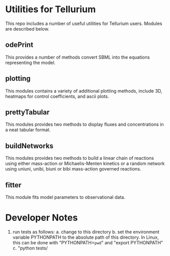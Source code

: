 # Utilities for Tellurium

This repo includes a number of useful utilities for Tellurium users.
Modules are described below.

## odePrint

This provides a number of methods convert SBML into the equations representing the model. 
   
## plotting

This modules contains a variety of additional plotting methods, include 3D, heatmaps for control coefficients, 
and ascii plots.

## prettyTabular

This modules provides two methods to display fluxes and concentrations in a neat tabular format.

## buildNetworks

This modules provides two methods to build a linear chain of reactions using either mass-action or Michaelis-Menten
kinetics or a random network using uniuni, unibi, biuni or bibi mass-action governed reactions. 

## fitter
This module fits model parameters to observational data.


# Developer Notes

1. run tests as follows:
   a. change to this directory
   b. set the environment variable PYTHONPATH to
      the absolute path of this directory. In Linux,
      this can be done with "PYTHONPATH=`pwd`" and
      "export PYTHONPATH"
   c. "python tests/<test file>
